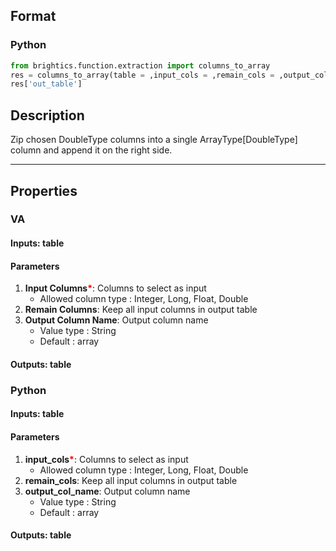 ## Format
### Python
```python
from brightics.function.extraction import columns_to_array
res = columns_to_array(table = ,input_cols = ,remain_cols = ,output_col_name = )
res['out_table']
```

## Description
Zip chosen DoubleType columns into a single ArrayType[DoubleType] column and append it on the right side.

---

## Properties
### VA
#### Inputs: table

#### Parameters
1. **Input Columns**<b style="color:red">*</b>: Columns to select as input
   - Allowed column type : Integer, Long, Float, Double
2. **Remain Columns**: Keep all input columns in output table
3. **Output Column Name**: Output column name
   - Value type : String
   - Default : array

#### Outputs: table

### Python
#### Inputs: table

#### Parameters
1. **input_cols**<b style="color:red">*</b>: Columns to select as input
   - Allowed column type : Integer, Long, Float, Double
2. **remain_cols**: Keep all input columns in output table
3. **output_col_name**: Output column name
   - Value type : String
   - Default : array

#### Outputs: table

